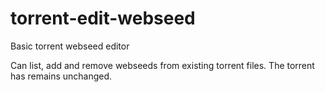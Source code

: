 # torrent-edit-webseed
Basic torrent webseed editor

Can list, add and remove webseeds from existing torrent files. The torrent has remains unchanged.
